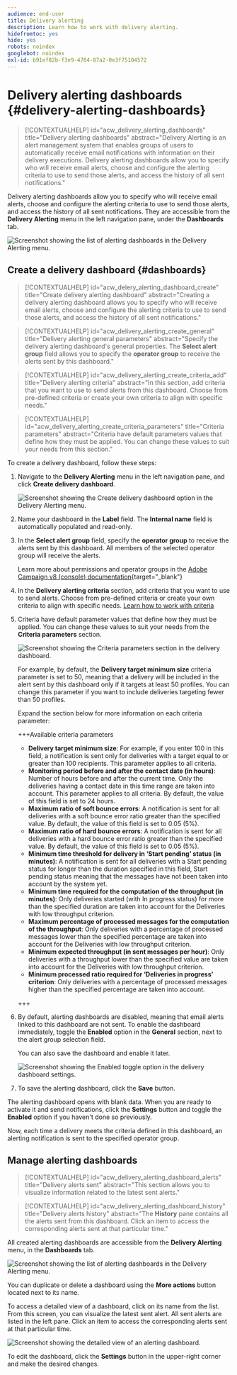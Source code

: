 ```yaml
---
audience: end-user
title: Delivery alerting
description: Learn how to work with delivery alerting.
hidefromtoc: yes
hide: yes
robots: noindex
googlebot: noindex
exl-id: b91ef82b-f3e9-4704-87a2-0e3f75104572
---
```

# Delivery alerting dashboards {#delivery-alerting-dashboards}

>[!CONTEXTUALHELP]
>id="acw_delivery_alerting_dashboards"
>title="Delivery alerting dashboards"
>abstract="Delivery Alerting is an alert management system that enables groups of users to automatically receive email notifications with information on their delivery executions. Delivery alerting dashboards allow you to specify who will receive email alerts, choose and configure the alerting criteria to use to send those alerts, and access the history of all sent notifications."

Delivery alerting dashboards allow you to specify who will receive email alerts, choose and configure the alerting criteria to use to send those alerts, and access the history of all sent notifications. They are accessible from the **Delivery Alerting** menu in the left navigation pane, under the **Dashboards** tab.

![Screenshot showing the list of alerting dashboards in the Delivery Alerting menu.](assets/alerting-dashboard-list.png)

## Create a delivery dashboard {#dashboards}

>[!CONTEXTUALHELP]
>id="acw_delery_alerting_dashboard_create"
>title="Create delivery alerting dashboard"
>abstract="Creating a delivery alerting dashboard allows you to specify who will receive email alerts, choose and configure the alerting criteria to use to send those alerts, and access the history of all sent notifications."

>[!CONTEXTUALHELP]
>id="acw_delivery_alerting_create_general"
>title="Delivery alerting general parameters"
>abstract="Specify the delivery alerting dashboard's general properties. The **Select alert group** field allows you to specify the **operator group** to receive the alerts sent by this dashboard."

>[!CONTEXTUALHELP]
>id="acw_delivery_alerting_create_criteria_add"
>title="Delivery alerting criteria"
>abstract="In this section, add criteria that you want to use to send alerts from this dashboard. Choose from pre-defined criteria or create your own criteria to align with specific needs."

>[!CONTEXTUALHELP]
>id="acw_delivery_alerting_create_criteria_parameters"
>title="Criteria parameters"
>abstract="Criteria have default parameters values that define how they must be applied. You can change these values to suit your needs from this section."

To create a delivery dashboard, follow these steps: 

1. Navigate to the **Delivery Alerting** menu in the left navigation pane, and click **Create delivery dashboard**.

    ![Screenshot showing the Create delivery dashboard option in the Delivery Alerting menu.](assets/alerting-dashboard.png)

1. Name your dashboard in the **Label** field. The **Internal name** field is automatically populated and read-only.

1. In the **Select alert group** field, specify the **operator group** to receive the alerts sent by this dashboard. All members of the selected operator group will receive the alerts.

    Learn more about permissions and operator groups in the [Adobe Campaign v8 (console) documentation](https://experienceleague.adobe.com/en/docs/campaign/campaign-v8/admin/permissions/gs-permissions){target="_blank"}

1. In the **Delivery alerting criteria** section, add criteria that you want to use to send alerts. Choose from pre-defined criteria or create your own criteria to align with specific needs. [Learn how to work with criteria](../msg/delivery-alerting-criteria.md)

1. Criteria have default parameter values that define how they must be applied. You can change these values to suit your needs from the **Criteria parameters** section. 

    ![Screenshot showing the Criteria parameters section in the delivery dashboard.](assets/alerting-criteria-parameters.png)

    For example, by default, the **Delivery target minimum size** criteria parameter is set to 50, meaning that a delivery will be included in the alert sent by this dashboard only if it targets at least 50 profiles. You can change this parameter if you want to include deliveries targeting fewer than 50 profiles.
    
    Expand the section below for more information on each criteria parameter:

    +++Available criteria parameters

    * **Delivery target minimum size**: For example, if you enter 100 in this field, a notification is sent only for deliveries with a target equal to or greater than 100 recipients. This parameter applies to all criteria.
    * **Monitoring period before and after the contact date (in hours)**: Number of hours before and after the current time. Only the deliveries having a contact date in this time range are taken into account. This parameter applies to all criteria. By default, the value of this field is set to 24 hours.
    * **Maximum ratio of soft bounce errors**: A notification is sent for all deliveries with a soft bounce error ratio greater than the specified value. By default, the value of this field is set to 0.05 (5%).
    * **Maximum ratio of hard bounce errors**: A notification is sent for all deliveries with a hard bounce error ratio greater than the specified value. By default, the value of this field is set to 0.05 (5%).
    * **Minimum time threshold for delivery in ‘Start pending’ status (in minutes)**: A notification is sent for all deliveries with a Start pending status for longer than the duration specified in this field, Start pending status meaning that the messages have not been taken into account by the system yet.
    * **Minimum time required for the computation of the throughput (in minutes)**: Only deliveries started (with In progress status) for more than the specified duration are taken into account for the Deliveries with low throughput criterion.
    * **Maximum percentage of processed messages for the computation of the throughput**: Only deliveries with a percentage of processed messages lower than the specified percentage are taken into account for the Deliveries with low throughput criterion.
    * **Minimum expected throughput (in sent messages per hour)**: Only deliveries with a throughput lower than the specified value are taken into account for the Deliveries with low throughput criterion.
    * **Minimum processed ratio required for ‘Deliveries in progress’ criterion**: Only deliveries with a percentage of processed messages higher than the specified percentage are taken into account.

    +++

1. By default, alerting dashboards are disabled, meaning that email alerts linked to this dashboard are not sent. To enable the dashboard immediately, toggle the **Enabled** option in the **General** section, next to the alert group selection field.

    You can also save the dashboard and enable it later.

    ![Screenshot showing the Enabled toggle option in the delivery dashboard settings.](assets/alerting-dashboard-enable.png)

1. To save the alerting dashboard, click the **Save** button.

The alerting dashboard opens with blank data. When you are ready to activate it and send notifications, click the **Settings** button and toggle the **Enabled** option if you haven't done so previously.

Now, each time a delivery meets the criteria defined in this dashboard, an alerting notification is sent to the specified operator group.

## Manage alerting dashboards

>[!CONTEXTUALHELP]
>id="acw_delivery_alerting_dashboard_alerts"
>title="Delivery alerts sent"
>abstract="This section allows you to visualize information related to the latest sent alerts."

>[!CONTEXTUALHELP]
>id="acw_delivery_alerting_dashboard_history"
>title="Delivery alerts history"
>abstract="The **History** pane contains all the alerts sent from this dashboard. Click an item to access the corresponding alerts sent at that particular time."

All created alerting dashboards are accessible from the **Delivery Alerting** menu, in the **Dashboards** tab.

![Screenshot showing the list of alerting dashboards in the Delivery Alerting menu.](assets/alerting-dashboard-list.png)

You can duplicate or delete a dashboard using the **More actions** button located next to its name. 

To access a detailed view of a dashboard, click on its name from the list. From this screen, you can visualize the latest sent alert. All sent alerts are listed in the left pane. Click an item to access the corresponding alerts sent at that particular time.

![Screenshot showing the detailed view of an alerting dashboard.](assets/alerting-dashboard-details.png)

To edit the dashboard, click the **Settings** button in the upper-right corner and make the desired changes.
